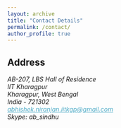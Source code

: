 ```yaml
---
layout: archive
title: "Contact Details"
permalink: /contact/
author_profile: true
---
```


## Address

<address>
  AB-207, LBS Hall of Residence<br /> IIT Kharagpur<br /> Kharagpur, West Bengal<br /> India - 721302<br /> 
  <a style="color:#52ADC8;", href="mailto:abhishek.niranjan.iitkgp@gmail.com">abhishek.niranjan.iitkgp@gmail.com </a><br /> Skype: ab_sindhu
</address>

